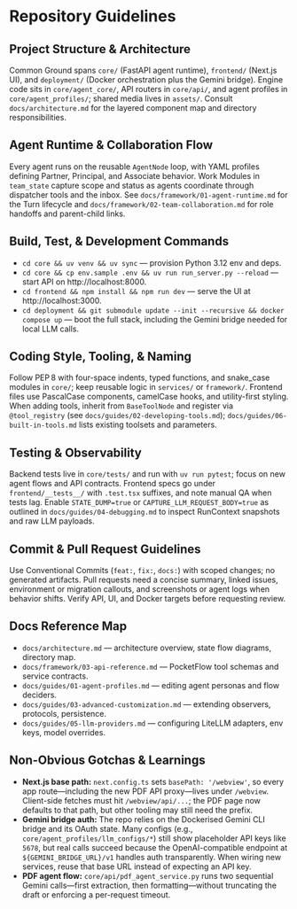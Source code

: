 # Repository Guidelines

## Project Structure & Architecture
Common Ground spans `core/` (FastAPI agent runtime), `frontend/` (Next.js UI), and `deployment/` (Docker orchestration plus the Gemini bridge). Engine code sits in `core/agent_core/`, API routers in `core/api/`, and agent profiles in `core/agent_profiles/`; shared media lives in `assets/`. Consult `docs/architecture.md` for the layered component map and directory responsibilities.

## Agent Runtime & Collaboration Flow
Every agent runs on the reusable `AgentNode` loop, with YAML profiles defining Partner, Principal, and Associate behavior. Work Modules in `team_state` capture scope and status as agents coordinate through dispatcher tools and the inbox. See `docs/framework/01-agent-runtime.md` for the Turn lifecycle and `docs/framework/02-team-collaboration.md` for role handoffs and parent-child links.

## Build, Test, & Development Commands
- `cd core && uv venv && uv sync` — provision Python 3.12 env and deps.
- `cd core && cp env.sample .env && uv run run_server.py --reload` — start API on http://localhost:8000.
- `cd frontend && npm install && npm run dev` — serve the UI at http://localhost:3000.
- `cd deployment && git submodule update --init --recursive && docker compose up` — boot the full stack, including the Gemini bridge needed for local LLM calls.

## Coding Style, Tooling, & Naming
Follow PEP 8 with four-space indents, typed functions, and snake_case modules in `core/`; keep reusable logic in `services/` or `framework/`. Frontend files use PascalCase components, camelCase hooks, and utility-first styling. When adding tools, inherit from `BaseToolNode` and register via `@tool_registry` (see `docs/guides/02-developing-tools.md`); `docs/guides/06-built-in-tools.md` lists existing toolsets and parameters.

## Testing & Observability
Backend tests live in `core/tests/` and run with `uv run pytest`; focus on new agent flows and API contracts. Frontend specs go under `frontend/__tests__/` with `.test.tsx` suffixes, and note manual QA when tests lag. Enable `STATE_DUMP=true` or `CAPTURE_LLM_REQUEST_BODY=true` as outlined in `docs/guides/04-debugging.md` to inspect RunContext snapshots and raw LLM payloads.

## Commit & Pull Request Guidelines
Use Conventional Commits (`feat:`, `fix:`, `docs:`) with scoped changes; no generated artifacts. Pull requests need a concise summary, linked issues, environment or migration callouts, and screenshots or agent logs when behavior shifts. Verify API, UI, and Docker targets before requesting review.

## Docs Reference Map
- `docs/architecture.md` — architecture overview, state flow diagrams, directory map.
- `docs/framework/03-api-reference.md` — PocketFlow tool schemas and service contracts.
- `docs/guides/01-agent-profiles.md` — editing agent personas and flow deciders.
- `docs/guides/03-advanced-customization.md` — extending observers, protocols, persistence.
- `docs/guides/05-llm-providers.md` — configuring LiteLLM adapters, env keys, model overrides.

## Non-Obvious Gotchas & Learnings
- **Next.js base path:** `next.config.ts` sets `basePath: '/webview'`, so every app route—including the new PDF API proxy—lives under `/webview`. Client-side fetches must hit `/webview/api/...`; the PDF page now defaults to that path, but other tooling may still need the prefix.
- **Gemini bridge auth:** The repo relies on the Dockerised Gemini CLI bridge and its OAuth state. Many configs (e.g., `core/agent_profiles/llm_configs/*`) still show placeholder API keys like `5678`, but real calls succeed because the OpenAI-compatible endpoint at `${GEMINI_BRIDGE_URL}/v1` handles auth transparently. When wiring new services, reuse that base URL instead of expecting an API key.
- **PDF agent flow:** `core/api/pdf_agent_service.py` runs two sequential Gemini calls—first extraction, then formatting—without truncating the draft or enforcing a per-request timeout.
